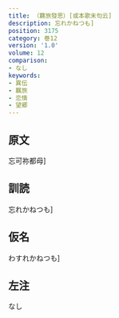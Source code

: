 ```yaml
---
title: （羇旅發思）[或本歌末句云]
description: 忘れかねつも]
position: 3175
category: 巻12
version: '1.0'
volume: 12
comparison:
- なし
keywords:
- 異伝
- 羈旅
- 恋情
- 望郷
---
```


## 原文

忘可祢都母]

## 訓読

忘れかねつも]

## 仮名

わすれかねつも]

## 左注

なし
